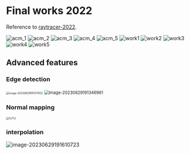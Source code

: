 # Final works 2022

Reference to [raytracer-2022](https://github.com/ACMClassCourse-2021/PPCA-Raytracer-2022/tree/main/final_works).

![acm_1](assets/acm_1.jpg)
![acm_2](assets/acm_2.jpg)
![acm_3](assets/acm_3.jpg)
![acm_4](assets/acm_4.jpg)
![acm_5](assets/acm_5.jpg)
![work1](assets/work1.jpg)
![work2](assets/work2.jpg)
![work3](assets/work3.jpg)
![work4](assets/work4.jpg)
![work5](assets/work5.png)

## Advanced features

### Edge detection

<img src="assets/image-20230629191317923.png" alt="image-20230629191317923" style="zoom:50%;" />

<img src="assets/image-20230629191346961.png" alt="image-20230629191346961" style="zoom:80%;" />

### Normal mapping

<img src="assets/SJTU_cubiod_scene.jpg" alt="SJTU" style="zoom:50%;" />

### interpolation

<img src="assets/image-20230629191610723.png" alt="image-20230629191610723" style="zoom:100%;" />
